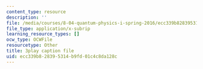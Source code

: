 ```yaml
---
content_type: resource
description: ''
file: /media/courses/8-04-quantum-physics-i-spring-2016/ecc339b828395314b9fd01c4c8da128c_gKSRrTik1SA.vtt
file_type: application/x-subrip
learning_resource_types: []
ocw_type: OCWFile
resourcetype: Other
title: 3play caption file
uid: ecc339b8-2839-5314-b9fd-01c4c8da128c
---
```

